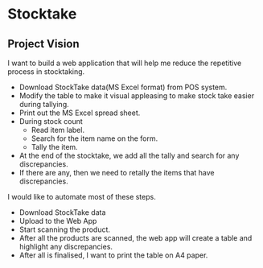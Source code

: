 # Stocktake

## Project Vision

I want to build a web application that will help me reduce the repetitive process in stocktaking.

- Download StockTake data(MS Excel format) from POS system.
- Modify the table to make it visual appleasing to make stock take easier during tallying.
- Print out the MS Excel spread sheet.
- During stock count
  - Read item label.
  - Search for the item name on the form.
  - Tally the item.
- At the end of the stocktake, we add all the tally and search for any discrepancies.
- If there are any, then we need to retally the items that have discrepancies.

I would like to automate most of these steps.

- Download StockTake data
- Upload to the Web App
- Start scanning the product.
- After all the products are scanned, the web app will create a table and highlight any discrepancies.
- After all is finalised, I want to print the table on A4 paper.


